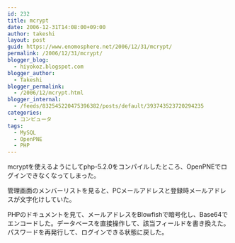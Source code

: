 ```yaml
---
id: 232
title: mcrypt
date: 2006-12-31T14:08:00+09:00
author: takeshi
layout: post
guid: https://www.enomosphere.net/2006/12/31/mcrypt/
permalink: /2006/12/31/mcrypt/
blogger_blog:
  - hiyokoz.blogspot.com
blogger_author:
  - Takeshi
blogger_permalink:
  - /2006/12/mcrypt.html
blogger_internal:
  - /feeds/832545220475396382/posts/default/393743523720294235
categories:
  - コンピュータ
tags:
  - MySQL
  - OpenPNE
  - PHP
---
```

mcryptを使えるようにしてphp-5.2.0をコンパイルしたところ、OpenPNEでログインできなくなってしまった。

管理画面のメンバーリストを見ると、PCメールアドレスと登録時メールアドレスが文字化けしていた。

PHPのドキュメントを見て、メールアドレスをBlowfishで暗号化し、Base64でエンコードした。データベースを直接操作して、該当フィールドを書き換えた。パスワードを再発行して、ログインできる状態に戻した。